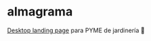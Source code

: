 # almagrama
<a href="https://inspiraholic.github.io/almagrama/">Desktop landing page</a> para PYME de jardinería 🌱
